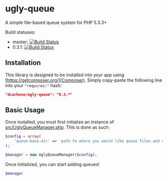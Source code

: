 ugly-queue
==========

A simple file-based queue system for PHP 5.3.3+

Build statuses:
- master: [![Build Status](https://travis-ci.org/dcarbone/ugly-queue.svg?branch=master)](https://travis-ci.org/dcarbone/ugly-queue)
- 0.3.1: [![Build Status](https://travis-ci.org/dcarbone/ugly-queue.svg?branch=0.3.1)](https://travis-ci.org/dcarbone/ugly-queue)

## Installation
This library is designed to be installed into your app using [https://getcomposer.org/](Composer).
Simply copy-paste the following line into your `"requires:"` hash:

```json
"dcarbone/ugly-queue": "0.3.*"
```

## Basic Usage
Once installed, you must first initialize an instance of [src/UglyQueueManager.php](UglyQueueManager).
This is done as such:

```php
$config = array(
    'queue-base-dir' => 'path to where you would like queue files and directories to be stored'
);

$manager = new UglyQueueManager($config);
```

Once initialized, you can start adding queues!

```php
$manager
```